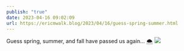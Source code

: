 ```yaml
---
publish: "true"
date: 2023-04-16 09:02:09
url: https://ericmwalk.blog/2023/04/16/guess-spring-summer.html
---
```


Guess spring, summer, and fall have passed us again… 🌨️
![](https://ericmwalk.blog/uploads/2023/312ab4ad0c.jpg)